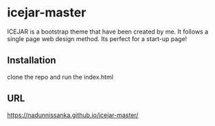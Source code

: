 # icejar-master
ICEJAR is a bootstrap theme that have been created by me. It follows a single page web design method. Its perfect for a start-up page!

## Installation
clone the repo and run the index.html

## URL
https://nadunnissanka.github.io/icejar-master/
